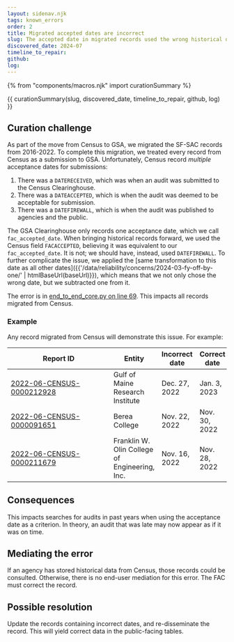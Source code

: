 ```yaml
---
layout: sidenav.njk
tags: known_errors
order: 2
title: Migrated accepted dates are incorrect
slug: The accepted date in migrated records used the wrong historical date field.
discovered_date: 2024-07
timeline_to_repair:
github:
log: 
---
```


{% from "components/macros.njk" import curationSummary %}

{{ curationSummary(slug, discovered_date, timeline_to_repair, github, log) }}

## Curation challenge

As part of the move from Census to GSA, we migrated the SF-SAC records from 2016-2022. To complete this migration, we treated every record from Census as a submission to GSA. Unfortunately, Census record *multiple* acceptance dates for submissions:

1. There was a `DATERECEIVED`, which was when an audit was submitted to the Census Clearinghouse.
2. There was a `DATEACCEPTED`, which is when the audit was deemed to be acceptable for submission.
3. There was a `DATEFIREWALL`, which is when the audit was published to agencies and the public.

The GSA Clearinghouse only records one acceptance date, which we call `fac_accepted_date`. When bringing historical records forward, we used the Census field `FACACCEPTED`, believing it was equivalent to our `fac_accepted_date`. It is not; we should have, instead, used `DATEFIREWALL`. To further complicate the issue, we applied the [same transformation to this date as all other dates]({{'/data/reliability/concerns/2024-03-fy-off-by-one/' | htmlBaseUrl(baseUrl)}}), which means that we not only chose the wrong date, but we subtracted one from it. 

The error is in [end_to_end_core.py on line 69](https://github.com/GSA-TTS/FAC/blob/dda11bdfd31a000601e427379a3fac6ee9e7f1f8/backend/census_historical_migration/end_to_end_core.py#L69). This impacts all records migrated from Census.

### Example

Any record migrated from Census will demonstrate this issue. For example:

| <div style="width:220px">Report ID</div>  | Entity | Incorrect date | Correct date |
| -- | -- | -- | -- |
| <a href="https://app.fac.gov/dissemination/summary/2022-06-CENSUS-0000212928">2022-06-CENSUS-0000212928</a> | Gulf of Maine Research Institute | Dec. 27, 2022 | Jan. 3, 2023 |
| <a href="https://app.fac.gov/dissemination/summary/2022-06-CENSUS-0000091651">2022-06-CENSUS-0000091651</a> | Berea College | Nov. 22, 2022 | Nov. 30, 2022 |
| <a href="https://app.fac.gov/dissemination/summary/2022-06-CENSUS-0000211679">2022-06-CENSUS-0000211679</a> | Franklin W. Olin College of Engineering, Inc. | Nov. 16, 2022 | Nov. 28, 2022 |


## Consequences


This impacts searches for audits in past years when using the acceptance date as a criterion. In theory, an audit that was late may now appear as if it was on time.

## Mediating the error

If an agency has stored historical data from Census, those records could be consulted. Otherwise, there is no end-user mediation for this error. The FAC must correct the record.

## Possible resolution

Update the records containing incorrect dates, and re-disseminate the record. This will yield correct data in the public-facing tables.



